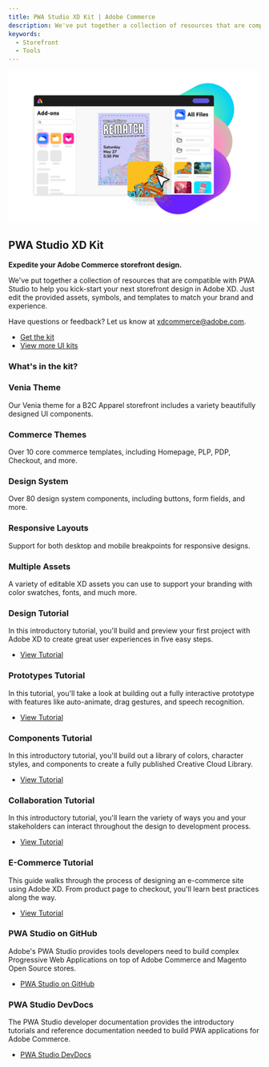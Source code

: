 ```yaml
---
title: PWA Studio XD Kit | Adobe Commerce
description: We've put together a collection of resources that are compatible with PWA Studio to help you kick-start your next storefront design in Adobe XD.
keywords:
  - Storefront
  - Tools
---
```


<HeroSimple slots="image, heading, text1, text2, text3, buttons" variant="halfWidth" className="Hero-Banner" />

![Adobe Commerce XD Kit](../assets/Explore_Image_3.png)

## PWA Studio XD Kit

**Expedite your Adobe Commerce storefront design.**

We've put together a collection of resources that are compatible with PWA Studio to help you kick-start your next storefront design in Adobe XD.
Just edit the provided assets, symbols, and templates to match your brand and experience.

Have questions or feedback? Let us know at [xdcommerce@adobe.com](mailto:xdcommerce@adobe.com).

* [Get the kit](/pwa-studio-uikit-venia-v1.3.1.xd)
* [View more UI kits](https://helpx.adobe.com/xd/help/access-ui-kits.html)

<Announcement slots="heading" width="100%" theme="light" />

### What's in the kit?

<Columns slots="heading, text" variant="vertical" repeat ="3" />

### Venia Theme

Our Venia theme for a B2C Apparel storefront includes a variety beautifully designed UI components.

### Commerce Themes

Over 10 core commerce templates, including Homepage, PLP, PDP, Checkout, and more.

### Design System

Over 80 design system components, including buttons, form fields, and more.

<Columns slots="heading, text" variant="vertical" repeat ="2" />

### Responsive Layouts

Support for both desktop and mobile breakpoints for responsive designs.

### Multiple Assets

A variety of editable XD assets you can use to support your branding with color swatches, fonts, and much more.

<Columns slots="heading, text, buttons" theme="dark" repeat="3" variant="vertical" />

### Design Tutorial

In this introductory tutorial, you'll build and preview your first project with Adobe XD to create great user experiences in five easy steps.

* [View Tutorial](https://www.adobe.com/products/xd/learn/get-started-xd-design.html)

### Prototypes Tutorial

In this tutorial, you'll take a look at building out a fully interactive prototype with features like auto-animate, drag gestures, and speech recognition.

* [View Tutorial](https://www.adobe.com/products/xd/learn/get-started-xd-prototype.html)

### Components Tutorial

In this introductory tutorial, you'll build out a library of colors, character styles, and components to create a fully published Creative Cloud Library.

* [View Tutorial](https://www.adobe.com/products/xd/learn/get-started-xd-components-libraries.html)

<Columns slots="heading, text, buttons" theme="dark" repeat="2" variant="vertical" />

### Collaboration Tutorial

In this introductory tutorial, you'll learn the variety of ways you and your stakeholders can interact throughout the design to development process.

* [View Tutorial](https://www.adobe.com/products/xd/learn/get-started-xd-collaboration.html)

### E-Commerce Tutorial

This guide walks through the process of designing an e-commerce site using Adobe XD. From product page to checkout, you'll learn best practices along the way.

* [View Tutorial](https://www.adobe.com/products/xd/learn/design/layout/ecommerce-website-design.html)

<Columns slots="heading, text, buttons" theme="dark" repeat="2" variant="vertical" />

### PWA Studio on GitHub

Adobe's PWA Studio provides tools developers need to build complex Progressive Web Applications on top of Adobe Commerce and Magento Open Source stores.

* [PWA Studio on GitHub](https://github.com/magento/pwa-studio)

### PWA Studio DevDocs

The PWA Studio developer documentation provides the introductory tutorials and reference documentation needed to build PWA applications for Adobe Commerce.

* [PWA Studio DevDocs](https://magento.github.io/pwa-studio/)
